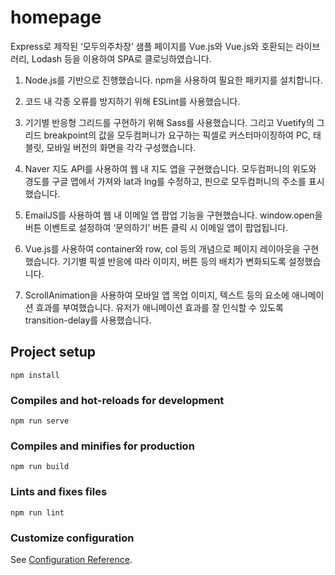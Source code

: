 # homepage

Express로 제작된 ‘모두의주차장’ 샘플 페이지를 Vue.js와 Vue.js와 호환되는 라이브러리, Lodash 등을 이용하여 SPA로 클로닝하였습니다.

1. Node.js를 기반으로 진행했습니다. npm을 사용하여 필요한 패키지를 설치합니다.

2. 코드 내 각종 오류를 방지하기 위해 ESLint를 사용했습니다.

3. 기기별 반응형 그리드를 구현하기 위해 Sass를 사용했습니다. 그리고 Vuetify의 그리드 breakpoint의 값을 모두컴퍼니가 요구하는 픽셀로 커스터마이징하여 PC, 태블릿, 모바일 버전의 화면을 각각 구성했습니다.

4. Naver 지도 API를 사용하여 웹 내 지도 앱을 구현했습니다. 모두컴퍼니의 위도와 경도를 구글 맵에서 가져와 lat과 lng를 수정하고, 핀으로 모두컴퍼니의 주소를 표시했습니다.

5. EmailJS를 사용하여 웹 내 이메일 앱 팝업 기능을 구현했습니다. window.open을 버튼 이벤트로 설정하여 ‘문의하기’ 버튼 클릭 시 이메일 앱이 팝업됩니다.

6. Vue.js를 사용하여 container와 row, col 등의 개념으로 페이지 레이아웃을 구현했습니다. 기기별 픽셀 반응에 따라 이미지, 버튼 등의 배치가 변화되도록 설정했습니다.

7. ScrollAnimation을 사용하여 모바일 앱 목업 이미지, 텍스트 등의 요소에 애니메이션 효과를 부여했습니다. 유저가 애니메이션 효과를 잘 인식할 수 있도록 transition-delay를 사용했습니다.


## Project setup
```
npm install
```

### Compiles and hot-reloads for development
```
npm run serve
```

### Compiles and minifies for production
```
npm run build
```

### Lints and fixes files
```
npm run lint
```

### Customize configuration
See [Configuration Reference](https://cli.vuejs.org/config/).
